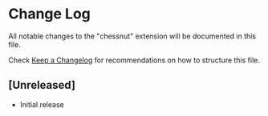 # Change Log

All notable changes to the "chessnut" extension will be documented in this file.

Check [Keep a Changelog](http://keepachangelog.com/) for recommendations on how to structure this file.

## [Unreleased]

- Initial release

